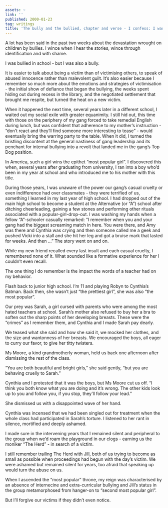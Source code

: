 ```yaml
---
assets: ~
link: ''
published: 2000-01-23
tag: writings
title: 'The bully and the bullied, chapter and verse - I confess: I was cruel in school'
---
```

A lot has been said in the past two weeks about the devastation wrought
on children by bullies. I wince when I hear the stories, wince through
identification and with shame.

I was bullied in school - but I was also a bully.

It is easier to talk about being a victim than of victimising others, to
speak of abused innocence rather than malevolent guilt. It’s also easier
because I remember so much more about the emotions and strategies of
victimisation - the initial show of defiance that began the bullying,
the weeks spent hiding out during recess in the library, and the
negotiated settlement that brought me respite, but turned the heat on a
new victim.

When it happened the next time, several years later in a different
school, I waited out my social exile with greater equanimity. I still
hid out, this time with those on the periphery of my gang forced to take
remedial English during lunch, but was confident that adherence to my
mother’s instruction - “don’t react and they’ll find someone more
interesting to tease” - would eventually bring the warring party to the
table. When it did, I turned the bristling discontent at the general
nastiness of gang leadership and its penchant for internal bullying into
a revolt that landed me in the gang’s Top Dog position.

In America, such a girl wins the epithet “most popular girl”. I
discovered this when, several years after graduating from university, I
ran into a boy who’d been in my year at school and who introduced me to
his mother with this title.

During those years, I was unaware of the power our gang’s casual cruelty
or even indifference had over classmates - they were terrified of us,
something I learned in my last year of high school. I had dropped out of
the main high school to become a student at the Alternative (or “A”)
school after ditching cheerleading, gaining a few stones and performing
other rituals associated with a popular-girl-drop-out. I was washing my
hands when a fellow “A”-schooler casually remarked: “I remember when you
and your gang had the biggest screaming match in here. You were there,
and Amy was there and Cynthia was crying and then someone called me a
geek and pushed Vicki into a stall and she hit her leg and got a bruise
mark that lasted for weeks. And then …” The story went on and on.

While my new friend recalled every last insult and each casual cruelty,
I remembered none of it. What sounded like a formative experience for
her I couldn’t even recall.

The one thing I do remember is the impact the words of a teacher had on
my behavior.

Flash back to junior high school. I’m 11 and playing Robyn to Cynthia’s
Batman. Back then, she wasn’t just “the prettiest girl”, she was also
“the most popular”.

Our prey was Sarah, a girl cursed with parents who were among the most
hated teachers at school. Sarah’s mother also refused to buy her a bra
to soften out the sharp points of her developing breasts. These were the
“crimes” as I remember them, and Cynthia and I made Sarah pay dearly.

We teased what she said and how she said it, we mocked her clothes, and
the size and wantonness of her breasts. We encouraged the boys, all
eager to curry our favor, to give her titty twisters.

Ms Moore, a kind grandmotherly woman, held us back one afternoon after
dismissing the rest of the class.

“You are both beautiful and bright girls,” she said gently, “but you are
behaving cruelly to Sarah.”

Cynthia and I protested that it was the boys, but Ms Moore cut us off.
“I think you both know what you are doing and it’s wrong. The other kids
look up to you and follow you, if you stop, they’ll follow your lead.”

She dismissed us with a disappointed wave of her hand.

Cynthia was incensed that we had been singled out for treatment when the
whole class had participated in Sarah’s torture. I listened to her rant
in silence, mortified and deeply ashamed.

I made sure in the intervening years that I remained silent and
peripheral to the group when we’d roam the playground in our clogs -
earning us the moniker “The Herd” - in search of a victim.

I still remember trailing The Herd with Jill, both of us trying to
become as small as possible when proceedings had begun with the day’s
victim. We were ashamed but remained silent for years, too afraid that
speaking up would turn the abuse on us.

When I ascended the “most popular” throne, my reign was characterised by
an absence of internecine and extra-curricular bullying and Jill’s
status in the group metamorphosed from hanger-on to “second most popular
girl”.

But I’ll forgive our victims if they didn’t even notice.